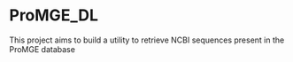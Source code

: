 # ProMGE_DL
This project aims to build a utility to retrieve NCBI sequences present in the ProMGE database
